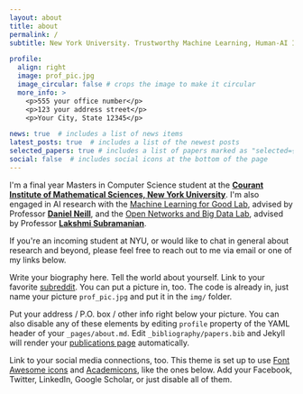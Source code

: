 ```yaml
---
layout: about
title: about
permalink: /
subtitle: New York University. Trustworthy Machine Learning, Human-AI Interaction, Deep Learning.

profile:
  align: right
  image: prof_pic.jpg
  image_circular: false # crops the image to make it circular
  more_info: >
    <p>555 your office number</p>
    <p>123 your address street</p>
    <p>Your City, State 12345</p>

news: true  # includes a list of news items
latest_posts: true  # includes a list of the newest posts
selected_papers: true # includes a list of papers marked as "selected={true}"
social: false  # includes social icons at the bottom of the page
---
```


I'm a final year Masters in Computer Science student at the <a href="https://cims.nyu.edu/dynamic/"><b>Courant Institute of Mathematical Sciences, New York University</b></a>. I'm also engaged in AI research with the [Machine Learning for Good Lab](https://wp.nyu.edu/ml4good/), advised by Professor <a href="https://cs.nyu.edu/~neill/"><b>Daniel Neill</b></a>, and the [Open Networks and Big Data Lab](https://nyunetworks.github.io/), advised by Professor <a href="https://cs.nyu.edu/~lakshmi/Lakshmi/Home.html"><b>Lakshmi Subramanian</b></a>.

If you're an incoming student at NYU, or would like to chat in general about research and beyond, please feel free to reach out to me via email or one of my links below.

Write your biography here. Tell the world about yourself. Link to your favorite [subreddit](http://reddit.com). You can put a picture in, too. The code is already in, just name your picture `prof_pic.jpg` and put it in the `img/` folder.

Put your address / P.O. box / other info right below your picture. You can also disable any of these elements by editing `profile` property of the YAML header of your `_pages/about.md`. Edit `_bibliography/papers.bib` and Jekyll will render your [publications page](/al-folio/publications/) automatically.

Link to your social media connections, too. This theme is set up to use [Font Awesome icons](https://fontawesome.com/) and [Academicons](https://jpswalsh.github.io/academicons/), like the ones below. Add your Facebook, Twitter, LinkedIn, Google Scholar, or just disable all of them.

